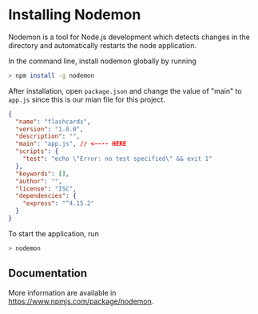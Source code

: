 # Installing Nodemon

Nodemon is a tool for Node.js development which detects changes in the directory and automatically restarts the node application.

In the command line, install nodemon globally by running

```sh
> npm install -g nodemon
```

After installation, open `package.json` and change the value of "main" to `app.js` since this is our mian file for this project.

```json
{
  "name": "flashcards",
  "version": "1.0.0",
  "description": "",
  "main": "app.js", // <---- HERE
  "scripts": {
    "test": "echo \"Error: no test specified\" && exit 1"
  },
  "keywords": [],
  "author": "",
  "license": "ISC",
  "dependencies": {
    "express": "^4.15.2"
  }
}
```

To start the application, run

```sh
> nodemon
```

## Documentation

More information are available in https://www.npmjs.com/package/nodemon.
